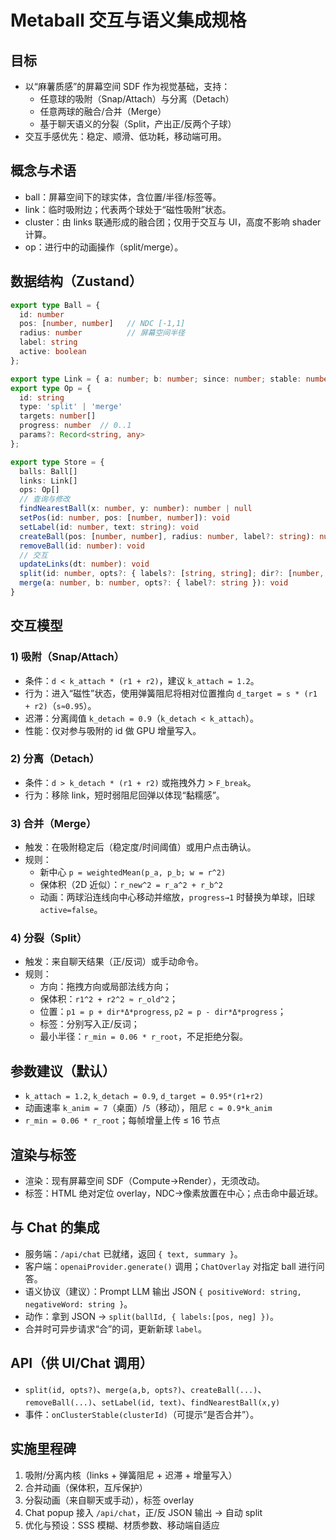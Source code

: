 # Metaball 交互与语义集成规格

## 目标
- 以“麻薯质感”的屏幕空间 SDF 作为视觉基础，支持：
  - 任意球的吸附（Snap/Attach）与分离（Detach）
  - 任意两球的融合/合并（Merge）
  - 基于聊天语义的分裂（Split，产出正/反两个子球）
- 交互手感优先：稳定、顺滑、低功耗，移动端可用。

## 概念与术语
- ball：屏幕空间下的球实体，含位置/半径/标签等。
- link：临时吸附边；代表两个球处于“磁性吸附”状态。
- cluster：由 links 联通形成的融合团；仅用于交互与 UI，高度不影响 shader 计算。
- op：进行中的动画操作（split/merge）。

## 数据结构（Zustand）
```ts
export type Ball = {
  id: number
  pos: [number, number]   // NDC [-1,1]
  radius: number          // 屏幕空间半径
  label: string
  active: boolean
};

export type Link = { a: number; b: number; since: number; stable: number };
export type Op = {
  id: string
  type: 'split' | 'merge'
  targets: number[]
  progress: number  // 0..1
  params?: Record<string, any>
};

export type Store = {
  balls: Ball[]
  links: Link[]
  ops: Op[]
  // 查询与修改
  findNearestBall(x: number, y: number): number | null
  setPos(id: number, pos: [number, number]): void
  setLabel(id: number, text: string): void
  createBall(pos: [number, number], radius: number, label?: string): number
  removeBall(id: number): void
  // 交互
  updateLinks(dt: number): void
  split(id: number, opts?: { labels?: [string, string]; dir?: [number, number]; ratio?: number }): void
  merge(a: number, b: number, opts?: { label?: string }): void
}
```

## 交互模型
### 1) 吸附（Snap/Attach）
- 条件：`d < k_attach * (r1 + r2)`，建议 `k_attach = 1.2`。
- 行为：进入“磁性”状态，使用弹簧阻尼将相对位置推向 `d_target = s * (r1 + r2)`（`s≈0.95`）。
- 迟滞：分离阈值 `k_detach = 0.9`（`k_detach < k_attach`）。
- 性能：仅对参与吸附的 id 做 GPU 增量写入。

### 2) 分离（Detach）
- 条件：`d > k_detach * (r1 + r2)` 或拖拽外力 > `F_break`。
- 行为：移除 link，短时弱阻尼回弹以体现“黏糯感”。

### 3) 合并（Merge）
- 触发：在吸附稳定后（稳定度/时间阈值）或用户点击确认。
- 规则：
  - 新中心 `p = weightedMean(p_a, p_b; w = r^2)`
  - 保体积（2D 近似）：`r_new^2 = r_a^2 + r_b^2`
  - 动画：两球沿连线向中心移动并缩放，`progress→1` 时替换为单球，旧球 `active=false`。

### 4) 分裂（Split）
- 触发：来自聊天结果（正/反词）或手动命令。
- 规则：
  - 方向：拖拽方向或局部法线方向；
  - 保体积：`r1^2 + r2^2 ≈ r_old^2`；
  - 位置：`p1 = p + dir*Δ*progress`, `p2 = p - dir*Δ*progress`；
  - 标签：分别写入正/反词；
  - 最小半径：`r_min = 0.06 * r_root`，不足拒绝分裂。

## 参数建议（默认）
- `k_attach = 1.2`, `k_detach = 0.9`, `d_target = 0.95*(r1+r2)`
- 动画速率 `k_anim = 7`（桌面）/`5`（移动），阻尼 `c = 0.9*k_anim`
- `r_min = 0.06 * r_root`；每帧增量上传 ≤ 16 节点

## 渲染与标签
- 渲染：现有屏幕空间 SDF（Compute→Render），无须改动。
- 标签：HTML 绝对定位 overlay，NDC→像素放置在中心；点击命中最近球。

## 与 Chat 的集成
- 服务端：`/api/chat` 已就绪，返回 `{ text, summary }`。
- 客户端：`openaiProvider.generate()` 调用；`ChatOverlay` 对指定 ball 进行问答。
- 语义协议（建议）：Prompt LLM 输出 JSON `{ positiveWord: string, negativeWord: string }`。
- 动作：拿到 JSON → `split(ballId, { labels:[pos, neg] })`。
- 合并时可异步请求“合”的词，更新新球 `label`。

## API（供 UI/Chat 调用）
- `split(id, opts?)`、`merge(a,b, opts?)`、`createBall(...)`、`removeBall(...)`、`setLabel(id, text)`、`findNearestBall(x,y)`
- 事件：`onClusterStable(clusterId)`（可提示“是否合并”）。

## 实施里程碑
1. 吸附/分离内核（links + 弹簧阻尼 + 迟滞 + 增量写入）
2. 合并动画（保体积，互斥保护）
3. 分裂动画（来自聊天或手动），标签 overlay
4. Chat popup 接入 `/api/chat`，正/反 JSON 输出 → 自动 split
5. 优化与预设：SSS 模糊、材质参数、移动端自适应
